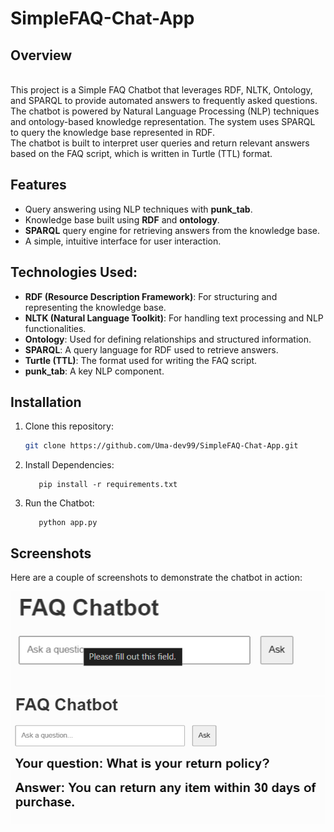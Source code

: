 # SimpleFAQ-Chat-App

## Overview
<br>
This project is a Simple FAQ Chatbot that leverages RDF, NLTK, Ontology, and SPARQL to provide automated answers to frequently asked questions. The chatbot is powered by Natural Language Processing (NLP) techniques and ontology-based knowledge representation. The system uses SPARQL to query the knowledge base represented in RDF.
<br>The chatbot is built to interpret user queries and return relevant answers based on the FAQ script, which is written in Turtle (TTL) format.

## Features<br>

- Query answering using NLP techniques with **punk_tab**.
- Knowledge base built using **RDF** and **ontology**.
- **SPARQL** query engine for retrieving answers from the knowledge base.
- A simple, intuitive interface for user interaction.

## Technologies Used:<br>

- **RDF (Resource Description Framework)**: For structuring and representing the knowledge base.
- **NLTK (Natural Language Toolkit)**: For handling text processing and NLP functionalities.
- **Ontology**: Used for defining relationships and structured information.
- **SPARQL**: A query language for RDF used to retrieve answers.
- **Turtle (TTL)**: The format used for writing the FAQ script.
- **punk_tab**: A key NLP component.

## Installation

1. Clone this repository:
   ```bash
   git clone https://github.com/Uma-dev99/SimpleFAQ-Chat-App.git
   ```
2. Install Dependencies: <br>
   ```
      pip install -r requirements.txt

   ```
3. Run the Chatbot: <br>
   ```
      python app.py
   
   ```

## Screenshots

Here are a couple of screenshots to demonstrate the chatbot in action:   

![Screenshot 1](1.png)
![Screenshot 2](2.png)
   
